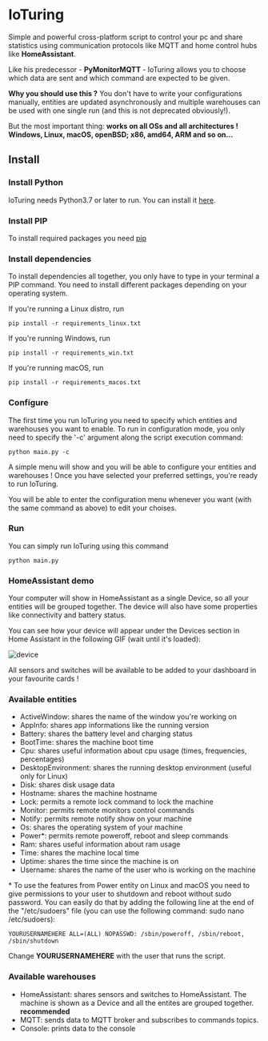 # IoTuring

Simple and powerful cross-platform script to control your pc and share statistics using communication protocols like MQTT and home control hubs like **HomeAssistant**.

Like his predecessor - **PyMonitorMQTT** - IoTuring allows you to choose which data are sent and which command are expected to be given. 

**Why you should use this ?** You don't have to write your configurations manually, entities are updated asynchronously and multiple warehouses can be used with one single run (and this is not deprecated obviously!). 

But the most important thing: **works on all OSs and all architectures ! Windows, Linux, macOS, openBSD; x86, amd64, ARM and so on...**

## Install

### Install Python

IoTuring needs Python3.7 or later to run.
You can install it [here](https://www.python.org/downloads/).

### Install PIP

To install required packages you need [pip](https://www.makeuseof.com/tag/install-pip-for-python/)

### Install dependencies

To install dependencies all together, you only have to type in your terminal a PIP command.
You need to install different packages depending on your operating system.

If you're running a Linux distro, run 

```
pip install -r requirements_linux.txt
```

If you're running Windows, run 

```
pip install -r requirements_win.txt
```

If you're running macOS, run 

```
pip install -r requirements_macos.txt
```

### Configure

The first time you run IoTuring you need to specify which entities and warehouses you want to enable.
To run in configuration mode, you only need to specify the '-c' argument along the script execution command:

```
python main.py -c
```

A simple menu will show and you will be able to configure your entities and warehouses !
Once you have selected your preferred settings, you're ready to run IoTuring.

You will be able to enter the configuration menu whenever you want (with the same command as above) to edit your choises.

### Run 

You can simply run IoTuring using this command

```
python main.py
```

### HomeAssistant demo

Your computer will show in HomeAssistant as a single Device, so all your entities will be grouped together. 
The device will also have some properties like connectivity and battery status.

You can see how your device will appear under the Devices section in Home Assistant in the following GIF (wait until it's loaded):


![device](https://user-images.githubusercontent.com/12238652/187725698-dafceb9c-c746-4a84-9b2c-caf5ea46a802.gif)

All sensors and switches will be available to be added to your dashboard in your favourite cards !

### Available entities

- ActiveWindow: shares the name of the window you're working on
- AppInfo: shares app informations like the running version
- Battery: shares the battery level and charging status
- BootTime: shares the machine boot time
- Cpu: shares useful information about cpu usage (times, frequencies, percentages) 
- DesktopEnvironment: shares the running desktop environment (useful only for Linux)
- Disk: shares disk usage data
- Hostname: shares the machine hostname
- Lock: permits a remote lock command to lock the machine
- Monitor: permits remote monitors control commands
- Notify: permits remote notify show on your machine
- Os: shares the operating system of your machine
- Power*: permits remote poweroff, reboot and sleep commands
- Ram: shares useful information about ram usage
- Time: shares the machine local time
- Uptime: shares the time since the machine is on
- Username: shares the name of the user who is working on the machine

\* To use the features from Power entity on Linux and macOS you need to give permissions to your user to shutdown and reboot without sudo password.
You can easily do that by adding the following line at the end of the "/etc/sudoers" file (you can use the following command: sudo nano /etc/sudoers):

```
YOURUSERNAMEHERE ALL=(ALL) NOPASSWD: /sbin/poweroff, /sbin/reboot, /sbin/shutdown
```

Change **YOURUSERNAMEHERE** with the user that runs the script.

### Available warehouses

- HomeAssistant: shares sensors and switches to HomeAssistant. The machine is shown as a Device and all the entites are grouped together. **recommended**
- MQTT: sends data to MQTT broker and subscribes to commands topics.
- Console: prints data to the console
